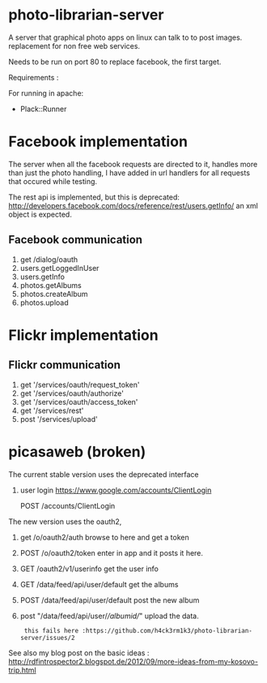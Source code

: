 photo-librarian-server
======================

A server that graphical photo apps on linux can talk to to post images. replacement for non free web services.


Needs to be run on port 80 to replace facebook, the first target.

Requirements :

For running in apache:
* Plack::Runner


# Facebook implementation

The server when all the facebook requests are directed to it, handles more than just the photo handling, I have added in url handlers for all requests that occured while testing.

The rest api is implemented, but this is deprecated:
http://developers.facebook.com/docs/reference/rest/users.getInfo/
an xml object is expected.

## Facebook communication 
1. get /dialog/oauth
1. users.getLoggedInUser
1. users.getInfo
1. photos.getAlbums
1. photos.createAlbum
1. photos.upload

# Flickr implementation

## Flickr communication
1. get '/services/oauth/request_token'
1. get '/services/oauth/authorize'
1. get '/services/oauth/access_token'
1. get '/services/rest'
1. post '/services/upload'

# picasaweb (broken)
The current stable version uses the deprecated interface

1. user login https://www.google.com/accounts/ClientLogin

   POST /accounts/ClientLogin

The new version uses the oauth2, 

1. get /o/oauth2/auth browse to here and get a token
1. POST /o/oauth2/token enter in app and it posts it here.
1. GET /oauth2/v1/userinfo get the user info
1. GET /data/feed/api/user/default get the albums
1. POST /data/feed/api/user/default post the new album
1. post "/data/feed/api/user/*/albumid/*" upload the data.

        this fails here :https://github.com/h4ck3rm1k3/photo-librarian-server/issues/2
        

See also my blog post on the basic ideas :
http://rdfintrospector2.blogspot.de/2012/09/more-ideas-from-my-kosovo-trip.html

